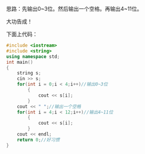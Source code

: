 思路：先输出0~3位。然后输出一个空格。再输出4~11位。

大功告成！

下面上代码：

```cpp
#include <iostream>
#include <string>
using namespace std;
int main()
{
	string s;
	cin >> s;
	for(int i = 0;i < 4;i++)//输出0~3位
	    {
	    	cout << s[i];
		}
	cout << " ";//输出一个空格
	for(int i = 4;i < 12;i++)//输出4~11位
	    {
	    	cout << s[i];
		}
	cout << endl;
	return 0;//好习惯
}
```
